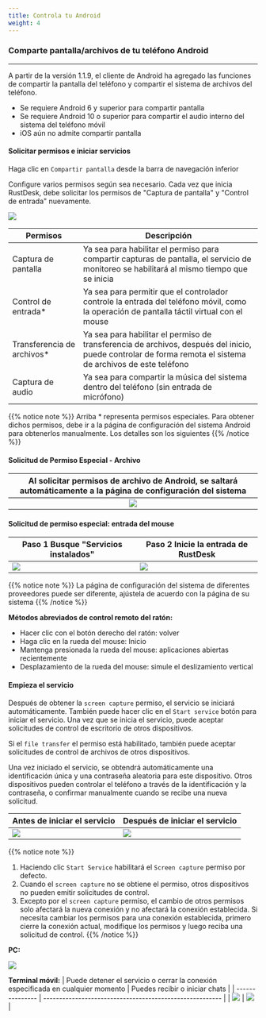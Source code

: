 ```yaml
---
title: Controla tu Android 
weight: 4
---
```


### Comparte pantalla/archivos de tu teléfono Android
------

A partir de la versión 1.1.9, el cliente de Android ha agregado las funciones de compartir la pantalla del teléfono y compartir el sistema de archivos del teléfono.

- Se requiere Android 6 y superior para compartir pantalla
- Se requiere Android 10 o superior para compartir el audio interno del sistema del teléfono móvil
- iOS aún no admite compartir pantalla


#### **Solicitar permisos e iniciar servicios**

Haga clic en `Compartir pantalla` desde la barra de navegación inferior

Configure varios permisos según sea necesario. Cada vez que inicia RustDesk, debe solicitar los permisos de "Captura de pantalla" y "Control de entrada" nuevamente.

![](images/server_off_en.jpg?width=300px)

| Permisos                   | Descripción                                               |
| -------------------------- | --------------------------------------------------------- |
| Captura de pantalla        | Ya sea para habilitar el permiso para compartir capturas de pantalla, el servicio de monitoreo se habilitará al mismo tiempo que se inicia |
| Control de entrada*        | Ya sea para permitir que el controlador controle la entrada del teléfono móvil, como la operación de pantalla táctil virtual con el mouse |
| Transferencia de archivos* | Ya sea para habilitar el permiso de transferencia de archivos, después del inicio, puede controlar de forma remota el sistema de archivos de este teléfono |
| Captura de audio           | Ya sea para compartir la música del sistema dentro del teléfono (sin entrada de micrófono) |

{{% notice note %}}
Arriba * representa permisos especiales. Para obtener dichos permisos, debe ir a la página de configuración del sistema Android para obtenerlos manualmente. Los detalles son los siguientes
{{% /notice %}}

#### **Solicitud de Permiso Especial - Archivo**

| Al solicitar permisos de archivo de Android, se saltará automáticamente a la página de configuración del sistema |
| :---------------: |
| ![](images/get_file_en.jpg?width=300px) |

#### **Solicitud de permiso especial: entrada del mouse**
| Paso 1 Busque "Servicios instalados" | Paso 2 Inicie la entrada de RustDesk |
| --------------- | -------------------------------------------------------- |
| ![](images/get_input1_en.jpg?width=300px) | ![](images/get_input2_en.jpg?width=300px) |

{{% notice note %}}
La página de configuración del sistema de diferentes proveedores puede ser diferente, ajústela de acuerdo con la página de su sistema
{{% /notice %}}

**Métodos abreviados de control remoto del ratón:**

- Hacer clic con el botón derecho del ratón: volver
- Haga clic en la rueda del mouse: Inicio
- Mantenga presionada la rueda del mouse: aplicaciones abiertas recientemente
- Desplazamiento de la rueda del mouse: simule el deslizamiento vertical

#### **Empieza el servicio**

Después de obtener la `screen capture` permiso, el servicio se iniciará automáticamente. También puede hacer clic en el `Start service` botón para iniciar el servicio. Una vez que se inicia el servicio, puede aceptar solicitudes de control de escritorio de otros dispositivos.

Si el `file transfer` el permiso está habilitado, también puede aceptar solicitudes de control de archivos de otros dispositivos.

Una vez iniciado el servicio, se obtendrá automáticamente una identificación única y una contraseña aleatoria para este dispositivo. Otros dispositivos pueden controlar el teléfono a través de la identificación y la contraseña, o confirmar manualmente cuando se recibe una nueva solicitud.

| Antes de iniciar el servicio | Después de iniciar el servicio |
| --------------- | -------------------------------------------------------- |
| ![](images/server_off_en.jpg?width=300px) | ![](images/server_on_en.jpg?width=300px) |

{{% notice note %}}
1. Haciendo clic `Start Service` habilitará el `Screen capture` permiso por defecto.
2. Cuando el `screen capture` no se obtiene el permiso, otros dispositivos no pueden emitir solicitudes de control.
3. Excepto por el `screen capture` permiso, el cambio de otros permisos solo afectará la nueva conexión y no afectará la conexión establecida. Si necesita cambiar los permisos para una conexión establecida, primero cierre la conexión actual, modifique los permisos y luego reciba una solicitud de control.
{{% /notice %}}

**PC:**

![](images/android_server_pc_side_en.png?width=700px)

**Terminal móvil:**
| Puede detener el servicio o cerrar la conexión especificada en cualquier momento | Puedes recibir o iniciar chats |
| --------------- | -------------------------------------------------------- |
| ![](images/server_on_en.jpg?width=300px) | ![](images/android_server2_en.jpg?width=300px) |
